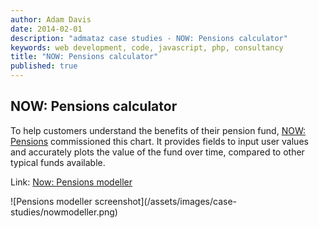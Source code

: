 ```yaml
---
author: Adam Davis  
date: 2014-02-01  
description: "admataz case studies - NOW: Pensions calculator"
keywords: web development, code, javascript, php, consultancy
title: "NOW: Pensions calculator"
published: true
---
```


## NOW: Pensions calculator
To help customers understand the benefits of their pension fund, [NOW: Pensions](http://nowpensions.com) commissioned this chart. It provides fields to input user values and  accurately plots the value of the fund over time, compared to other typical funds available. 

Link: [Now: Pensions modeller](http://www.nowpensions.com/modellers/pension-fund-modeller/)

<div class="screenshots">
![Pensions modeller screenshot](/assets/images/case-studies/nowmodeller.png)
</div>